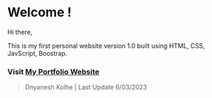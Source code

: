 # Welcome !

Hi there,

This is my first personal website version 1.0 built using HTML, CSS, JavScript, Boostrap.

### Visit [My Portfolio Website](https://dnyaneshkolhe.in/)

> Dnyanesh Kolhe | Last Update 6/03/2023

